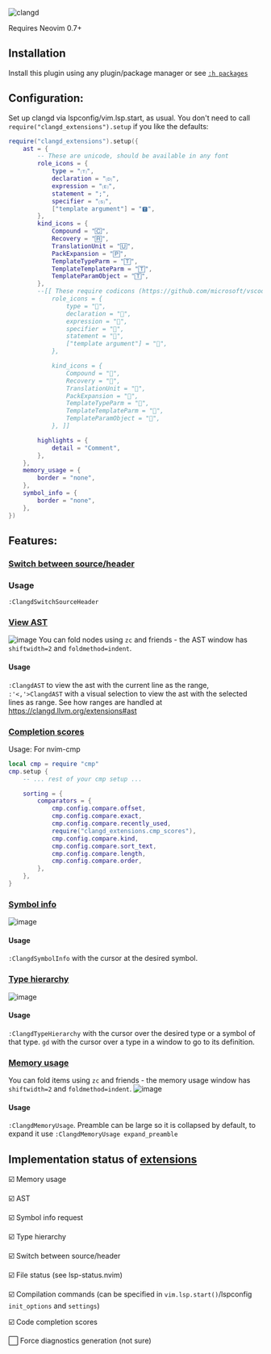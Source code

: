 ![clangd](https://user-images.githubusercontent.com/36493671/152692205-837ec826-54d0-4257-9894-cc1a7ac8a114.svg)

Requires Neovim 0.7+

## Installation
Install this plugin using any plugin/package manager or see [`:h packages`](https://neovim.io/doc/user/repeat.html#packages)

## Configuration:
Set up clangd via lspconfig/vim.lsp.start, as usual.
You don't need to call `require("clangd_extensions").setup` if you like the defaults:
```lua
require("clangd_extensions").setup({
    ast = {
        -- These are unicode, should be available in any font
        role_icons = {
            type = "🄣",
            declaration = "🄓",
            expression = "🄔",
            statement = ";",
            specifier = "🄢",
            ["template argument"] = "🆃",
        },
        kind_icons = {
            Compound = "🄲",
            Recovery = "🅁",
            TranslationUnit = "🅄",
            PackExpansion = "🄿",
            TemplateTypeParm = "🅃",
            TemplateTemplateParm = "🅃",
            TemplateParamObject = "🅃",
        },
        --[[ These require codicons (https://github.com/microsoft/vscode-codicons)
            role_icons = {
                type = "",
                declaration = "",
                expression = "",
                specifier = "",
                statement = "",
                ["template argument"] = "",
            },

            kind_icons = {
                Compound = "",
                Recovery = "",
                TranslationUnit = "",
                PackExpansion = "",
                TemplateTypeParm = "",
                TemplateTemplateParm = "",
                TemplateParamObject = "",
            }, ]]

        highlights = {
            detail = "Comment",
        },
    },
    memory_usage = {
        border = "none",
    },
    symbol_info = {
        border = "none",
    },
})
```
## Features:
### [Switch between source/header](https://clangd.llvm.org/extensions#switch-between-sourceheader)
### Usage
`:ClangdSwitchSourceHeader`
### [View AST](https://clangd.llvm.org/extensions#ast)
![image](https://user-images.githubusercontent.com/36493671/255611133-35f397d3-02f8-4d14-b70a-126be6c098fa.gif)
You can fold nodes using `zc` and friends - the AST window has `shiftwidth=2` and `foldmethod=indent`.

#### Usage
`:ClangdAST` to view the ast with the current line as the range, `:'<,'>ClangdAST` with a visual selection to view the ast with the selected lines as range.
See how ranges are handled at https://clangd.llvm.org/extensions#ast
### [Completion scores](https://clangd.llvm.org/extensions#code-completion-scores)
Usage: For nvim-cmp
```lua
local cmp = require "cmp"
cmp.setup {
    -- ... rest of your cmp setup ...

    sorting = {
        comparators = {
            cmp.config.compare.offset,
            cmp.config.compare.exact,
            cmp.config.compare.recently_used,
            require("clangd_extensions.cmp_scores"),
            cmp.config.compare.kind,
            cmp.config.compare.sort_text,
            cmp.config.compare.length,
            cmp.config.compare.order,
        },
    },
}
```
### [Symbol info](https://clangd.llvm.org/extensions#symbol-info-request)
![image](https://user-images.githubusercontent.com/36493671/152699367-dc928adf-d3ed-4e8e-a9d0-ca573f01c008.png)
#### Usage
`:ClangdSymbolInfo` with the cursor at the desired symbol.
### [Type hierarchy](https://clangd.llvm.org/extensions#type-hierarchy)

![image](https://user-images.githubusercontent.com/36493671/255609950-80bebd4a-9800-432d-9f0c-5e5519eeba6f.gif)
#### Usage
`:ClangdTypeHierarchy` with the cursor over the desired type or a symbol of that type.
`gd` with the cursor over a type in a window to go to its definition.
### [Memory usage](https://clangd.llvm.org/extensions#memory-usage)
You can fold items using `zc` and friends - the memory usage window has `shiftwidth=2` and `foldmethod=indent`.
![image](https://user-images.githubusercontent.com/36493671/152699322-9e537b1a-8253-45c1-ada3-752effeac39b.png)
#### Usage
`:ClangdMemoryUsage`. Preamble can be large so it is collapsed by default, to expand it use `:ClangdMemoryUsage expand_preamble`

## Implementation status of [extensions](https://clangd.llvm.org/extensions)
 ☑️ Memory usage

 ☑️ AST

 ☑️ Symbol info request

 ☑️ Type hierarchy

 ☑️ Switch between source/header

 ☑️ File status (see lsp-status.nvim)

 ☑️ Compilation commands (can be specified in `vim.lsp.start()`/lspconfig `init_options` and `settings`)

 ☑️ Code completion scores

 ⬜ Force diagnostics generation (not sure)
